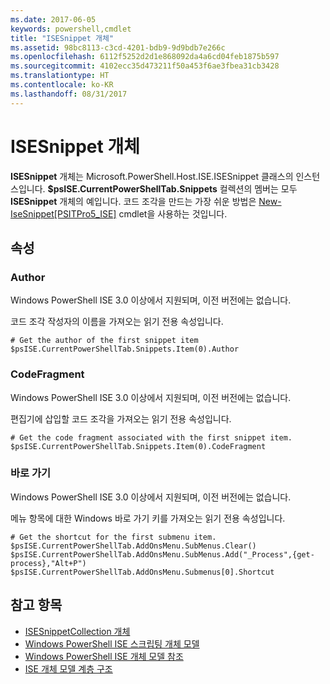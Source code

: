 ```yaml
---
ms.date: 2017-06-05
keywords: powershell,cmdlet
title: "ISESnippet 개체"
ms.assetid: 98bc8113-c3cd-4201-bdb9-9d9bdb7e266c
ms.openlocfilehash: 6112f5252d2d1e868092da4a6cd04feb1875b597
ms.sourcegitcommit: 4102ecc35d473211f50a453f6ae3fbea31cb3428
ms.translationtype: HT
ms.contentlocale: ko-KR
ms.lasthandoff: 08/31/2017
---
```

# <a name="the-isesnippetobject"></a>ISESnippet 개체
  **ISESnippet** 개체는 Microsoft.PowerShell.Host.ISE.ISESnippet 클래스의 인스턴스입니다. **$psISE.CurrentPowerShellTab.Snippets** 컬렉션의 멤버는 모두 **ISESnippet** 개체의 예입니다. 코드 조각을 만드는 가장 쉬운 방법은 [New-IseSnippet&#91;PSITPro5_ISE&#93;](https://technet.microsoft.com/en-us/library/0a6339a3-2683-4a8e-8929-90ad9a95c3e0) cmdlet을 사용하는 것입니다.

## <a name="properties"></a>속성

### <a name="author"></a>Author
  Windows PowerShell ISE 3.0 이상에서 지원되며, 이전 버전에는 없습니다. 

 코드 조각 작성자의 이름을 가져오는 읽기 전용 속성입니다.

```
# Get the author of the first snippet item
$psISE.CurrentPowerShellTab.Snippets.Item(0).Author

```

### <a name="codefragment"></a>CodeFragment
  Windows PowerShell ISE 3.0 이상에서 지원되며, 이전 버전에는 없습니다. 

 편집기에 삽입할 코드 조각을 가져오는 읽기 전용 속성입니다.

```
# Get the code fragment associated with the first snippet item.
$psISE.CurrentPowerShellTab.Snippets.Item(0).CodeFragment

```

### <a name="shortcut"></a>바로 가기
  Windows PowerShell ISE 3.0 이상에서 지원되며, 이전 버전에는 없습니다. 

 메뉴 항목에 대한 Windows 바로 가기 키를 가져오는 읽기 전용 속성입니다.

```
# Get the shortcut for the first submenu item.
$psISE.CurrentPowerShellTab.AddOnsMenu.SubMenus.Clear()
$psISE.CurrentPowerShellTab.AddOnsMenu.SubMenus.Add("_Process",{get-process},"Alt+P")
$psISE.CurrentPowerShellTab.AddOnsMenu.Submenus[0].Shortcut
```

## <a name="see-also"></a>참고 항목
- [ISESnippetCollection 개체](The-ISESnippetCollection-Object.md) 
- [Windows PowerShell ISE 스크립팅 개체 모델](The-Windows-PowerShell-ISE-Scripting-Object-Model.md) 
- [Windows PowerShell ISE 개체 모델 참조](Windows-PowerShell-ISE-Object-Model-Reference.md) 
- [ISE 개체 모델 계층 구조](The-ISE-Object-Model-Hierarchy.md)

  

